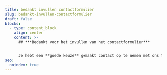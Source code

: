 ```yaml
---
title: bedankt invullen contactformulier
slug: bedankt-invullen-contactformulier
draft: false
blocks:
  - type: content_block
    align: center
    content: >-
      ## ***Bedankt voor het invullen van het contactformulier***


      Je hebt een **goede keuze** gemaakt contact op te nemen met ons team. Wij zullen binnen één werkdag reageren. Volg ons op [LinkedIn](https://www.linkedin.com/company/707245) en [Insta](https://www.instagram.com/philenflo)!
seo:
  noindex: true
---
```

